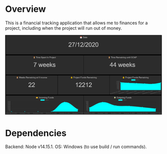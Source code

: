 # Overview
This is a financial tracking application that allows me to finances for a project, including when the project will run out of money.

![UI image](https://github.com/jamesknightgd/financial_tracker/blob/main/ui.jpg?raw=true)


# Dependencies
Backend: Node v14.15.1.
OS: Windows (to use build / run commands).

